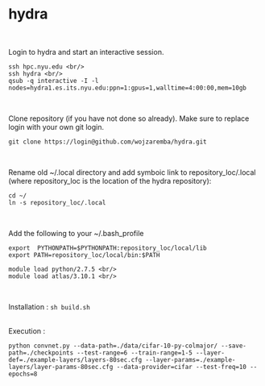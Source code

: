 hydra
=====
<br/>

Login to hydra and start an interactive session.
```
ssh hpc.nyu.edu <br/>
ssh hydra <br/>
qsub -q interactive -I -l nodes=hydra1.es.its.nyu.edu:ppn=1:gpus=1,walltime=4:00:00,mem=10gb 
```
<br/>

Clone repository (if you have not done so already). Make sure to replace login with your own git login.
```
git clone https://login@github.com/wojzaremba/hydra.git
```
<br/>

Rename old ~/.local directory and add symboic link to repository_loc/.local (where repository_loc is the location of the hydra repository):<br/>
```
cd ~/ 
ln -s repository_loc/.local
```
<br/>

Add the following to your ~/.bash_profile<br/>
```
export  PYTHONPATH=$PYTHONPATH:repository_loc/local/lib
export PATH=repository_loc/local/bin:$PATH

module load python/2.7.5 <br/>
module load atlas/3.10.1 <br/>
```
<br/>

Installation : ```sh build.sh``` <br/>
<br/>

Execution : 
```
python convnet.py --data-path=./data/cifar-10-py-colmajor/ --save-path=./checkpoints --test-range=6 --train-range=1-5 --layer-def=./example-layers/layers-80sec.cfg --layer-params=./example-layers/layer-params-80sec.cfg --data-provider=cifar --test-freq=10 --epochs=8
```
